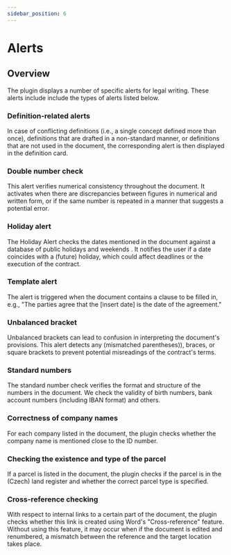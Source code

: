 ```yaml
---
sidebar_position: 6
---
```


# Alerts

## Overview

The plugin displays a number of specific alerts for legal writing. These alerts include
include the types of alerts listed below.

### Definition-related alerts

In case of conflicting definitions (i.e., a single concept defined more than once),
definitions that are drafted in a non-standard manner, or definitions that are not used
in the document, the corresponding alert is then displayed in the definition card.

### Double number check

This alert verifies numerical consistency throughout the document. It activates when
there are discrepancies between figures in numerical and written form, or if the same
number is repeated in a manner that suggests a potential error.

### Holiday alert

The Holiday Alert checks the dates mentioned in the document against a database of
public holidays and weekends . It notifies the user if a date coincides with a (future)
holiday, which could affect deadlines or the execution of the contract.

### Template alert

The alert is triggered when the document contains a clause to be filled in, e.g., "The
parties agree that the [insert date] is the date of the agreement."

### Unbalanced bracket

Unbalanced brackets can lead to confusion in interpreting the document's provisions.
This alert detects any (mismatched parentheses)), braces, or square brackets to prevent
potential misreadings of the contract's terms.

### Standard numbers

The standard number check verifies the format and structure of the numbers in the document.
We check the validity of birth numbers, bank account numbers (including IBAN format) and others.

### Correctness of company names

For each company listed in the document, the plugin checks whether the company name is
mentioned close to the ID number.

### Checking the existence and type of the parcel

If a parcel is listed in the document, the plugin checks if the parcel is in the
(Czech) land register and whether the correct parcel type is specified.

### Cross-reference checking

With respect to internal links to a certain part of the document, the plugin checks
whether this link is created using Word's "Cross-reference" feature. Without using this
feature, it may occur when if the document is edited and renumbered, a mismatch between
the reference and the target location takes place.
